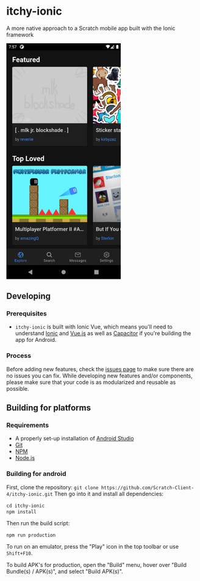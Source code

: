 # itchy-ionic

A more native approach to a Scratch mobile app built with the Ionic framework

<img src="docs/Screenshot_latest.png" alt="screenshot of Itchy" width="300px">

## Developing
### Prerequisites
- `itchy-ionic` is built with Ionic Vue, which means you'll need to understand [Ionic](https://ionicframework.com/docs/vue/overview) and [Vue.js](https://vuejs.org) as well as [Capacitor](https://capacitorjs.com/) if you're building the app for Android.  

### Process
Before adding new features, check the [issues page](https://github.com/scratch-client-4/itchy-ionic) to make sure there are no issues you can fix.  While developing new features and/or components, please make sure that your code is as modularized and reusable as possible.  

## Building for platforms
### Requirements
- A properly set-up installation of [Android Studio](https://developer.android.com/studio)
- [Git](https://git-scm.com/)
- [NPM](https://www.npmjs.com/)
- [Node.js](https://nodejs.org/)

### Building for android
First, clone the repository:
`git clone https://github.com/Scratch-Client-4/itchy-ionic.git`
Then go into it and install all dependencies:
```
cd itchy-ionic
npm install
```
Then run the build script:
```
npm run production
```
To run on an emulator, press the "Play" icon in the top toolbar or use `Shift+F10`. 

To build APK's for production, open the "Build" menu, hover over "Build Bundle(s) / APK(s)", and select "Build APK(s)".
